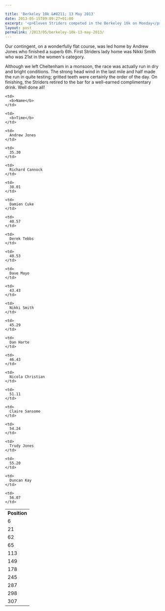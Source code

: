 ```yaml
---

title: 'Berkeley 10k &#8211; 13 May 2013'
date: 2013-05-15T09:09:27+01:00
excerpt: '<p>Eleven Striders competed in the Berkeley 10k on Monday</p>'
layout: post
permalink: /2013/05/berkeley-10k-13-may-2013/
---
```

Our contingent, on a wonderfully flat course, was led home by Andrew Jones who finished a superb 6th. First Striders lady home was Nikki Smith who was 21st in the women's category.

Although we left Cheltenham in a monsoon, the race was actually run in dry and bright conditions. The strong head wind in the last mile and half made the run in quite testing; gritted teeth were certainly the order of the day. On finishing, the Striders retired to the bar for a well-earned complimentary drink. Well done all!

<table>
  <tr>
    <td>
      <b>Position</b>
    </td>
    
    <td>
      <b>Name</b>
    </td>
    
    <td>
      <b>Time</b>
    </td>
  </tr>
  
  <tr>
    <td>
      6
    </td>
    
    <td>
      Andrew Jones
    </td>
    
    <td>
      35.30
    </td>
  </tr>
  
  <tr>
    <td>
      21
    </td>
    
    <td>
      Richard Cannock
    </td>
    
    <td>
      38.01
    </td>
  </tr>
  
  <tr>
    <td>
      62
    </td>
    
    <td>
      Damien Cuke
    </td>
    
    <td>
      40.57
    </td>
  </tr>
  
  <tr>
    <td>
      65
    </td>
    
    <td>
      Derek Tebbs
    </td>
    
    <td>
      40.53
    </td>
  </tr>
  
  <tr>
    <td>
      113
    </td>
    
    <td>
      Dave Mayo
    </td>
    
    <td>
      43.43
    </td>
  </tr>
  
  <tr>
    <td>
      149
    </td>
    
    <td>
      Nikki Smith
    </td>
    
    <td>
      45.29
    </td>
  </tr>
  
  <tr>
    <td>
      178
    </td>
    
    <td>
      Dan Harte
    </td>
    
    <td>
      46.43
    </td>
  </tr>
  
  <tr>
    <td>
      245
    </td>
    
    <td>
      Nicola Christian
    </td>
    
    <td>
      51.11
    </td>
  </tr>
  
  <tr>
    <td>
      287
    </td>
    
    <td>
      Claire Sansome
    </td>
    
    <td>
      54.24
    </td>
  </tr>
  
  <tr>
    <td>
      298
    </td>
    
    <td>
      Trudy Jones
    </td>
    
    <td>
      55.20
    </td>
  </tr>
  
  <tr>
    <td>
      307
    </td>
    
    <td>
      Duncan Kay
    </td>
    
    <td>
      56.07
    </td>
  </tr>
</table>